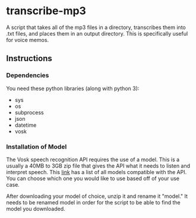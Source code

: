 # transcribe-mp3
A script that takes all of the mp3 files in a directory, transcribes them into .txt files, and places them in an output directory. This is specifically useful for voice memos.


## Instructions

### Dependencies 

You need these python libraries (along with python 3):
- sys
- os
- subprocess
- json
- datetime
- vosk

### Installation of Model

The Vosk speech recognition API requires the use of a model. This is a usually a
40MB to 3GB zip file that gives the API what it needs to listen and interpret
speech. This [link](https://alphacephei.com/vosk/models) has a list of all
models compatible with the API. You can choose which one you would like to use
based off of your use case.

After downloading your model of choice, unzip it and rename it "model." It needs
to be renamed model in order for the script to be able to find the model you
downloaded.
